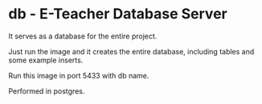 # db - E-Teacher Database Server
It serves as a database for the entire project.

Just run the image and it creates the entire database, including tables and some example inserts.

Run this image in port 5433 with db name.

Performed in postgres.
